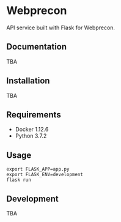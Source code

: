# Webprecon

API service built with Flask for Webprecon.

## Documentation
TBA

## Installation
TBA

## Requirements
- Docker 1.12.6
- Python 3.7.2

## Usage

```
export FLASK_APP=app.py
export FLASK_ENV=development
flask run
```

## Development
TBA